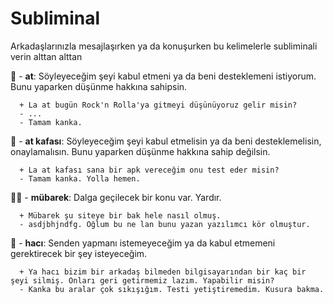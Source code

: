 # Subliminal
Arkadaşlarınızla mesajlaşırken ya da konuşurken bu kelimelerle subliminali verin alttan alttan

:racehorse: - **at**: Söyleyeceğim şeyi kabul etmeni ya da beni desteklemeni istiyorum. Bunu yaparken düşünme hakkına sahipsin.

      + La at bugün Rock'n Rolla'ya gitmeyi düşünüyoruz gelir misin?
      - ...
      - Tamam kanka.

:horse: - **at kafası**: Söyleyeceğim şeyi kabul etmelisin ya da beni desteklemelisin, onaylamalısın. Bunu yaparken düşünme hakkına sahip değilsin.

      + La at kafası sana bir apk vereceğim onu test eder misin? 
      - Tamam kanka. Yolla hemen.

:man_with_turban: - **mübarek**: Dalga geçilecek bir konu var. Yardır.

      + Mübarek şu siteye bir bak hele nasıl olmuş.
      - asdjbhjndfg. Oğlum bu ne lan bunu yazan yazılımcı kör olmuştur.

:older_man: - **hacı**: Senden yapmanı istemeyeceğim ya da kabul etmemeni gerektirecek bir şey isteyeceğim.

      + Ya hacı bizim bir arkadaş bilmeden bilgisayarından bir kaç bir şeyi silmiş. Onları geri getirmemiz lazım. Yapabilir misin?
      - Kanka bu aralar çok sıkışığım. Testi yetiştiremedim. Kusura bakma.

